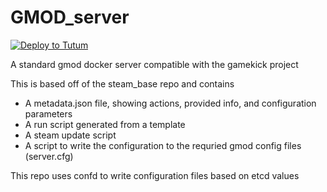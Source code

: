 GMOD_server
===========

[![Deploy to Tutum](https://s.tutum.co/deploy-to-tutum.svg)](https://dashboard.tutum.co/stack/deploy/)

A standard gmod docker server compatible with the gamekick project

This is based off of the steam_base repo and contains

* A metadata.json file, showing actions, provided info, and configuration parameters
* A run script generated from a template
* A steam update script
* A script to write the configuration to the requried gmod config files (server.cfg)

This repo uses confd to write configuration files based on etcd values
